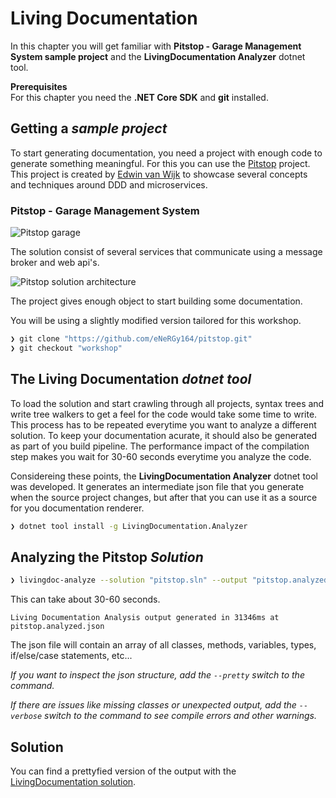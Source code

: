# Living Documentation

In this chapter you will get familiar with **Pitstop - Garage Management System sample project** and the **LivingDocumentation Analyzer** dotnet tool.

**Prerequisites**  
For this chapter you need the **.NET Core SDK** and **git** installed.

## Getting a *sample project*

To start generating documentation, you need a project with enough code to generate something meaningful.
For this you can use the [Pitstop](https://github.com/EdwinVW/pitstop) project.
This project is created by [Edwin van Wijk](https://github.com/EdwinVW) to showcase several concepts and techniques around DDD and microservices.

### Pitstop - Garage Management System

![Pitstop garage](https://github.com/EdwinVW/pitstop/raw/master/pitstop-garage.png)

The solution consist of several services that communicate using a message broker and web api's.

![Pitstop solution architecture](https://github.com/EdwinVW/pitstop/wiki/img/solution-architecture.png)

The project gives enough object to start building some documentation.

You will be using a slightly modified version tailored for this workshop.

```sh
❯ git clone "https://github.com/eNeRGy164/pitstop.git"
❯ git checkout "workshop"
```

## The Living Documentation *dotnet tool*

To load the solution and start crawling through all projects, syntax trees and write tree walkers to get a feel for the code would take some time to write.
This process has to be repeated everytime you want to analyze a different solution.
To keep your documentation acurate, it should also be generated as part of you build pipeline.
The performance impact of the compilation step makes you wait for 30-60 seconds everytime you analyze the code.

Considereing these points, the **LivingDocumentation Analyzer** dotnet tool was developed.
It generates an intermediate json file that you generate when the source project changes, but after that you can use it as a source for you documentation renderer.

```sh
❯ dotnet tool install -g LivingDocumentation.Analyzer
```

## Analyzing the Pitstop *Solution*

```sh
❯ livingdoc-analyze --solution "pitstop.sln" --output "pitstop.analyzed.json"
```

This can take about 30-60 seconds.

```text
Living Documentation Analysis output generated in 31346ms at pitstop.analyzed.json
```

The json file will contain an array of all classes, methods, variables, types, if/else/case statements, etc...

*If you want to inspect the json structure, add the `--pretty` switch to the command.*

*If there are issues like missing classes or unexpected output, add the `--verbose` switch to the command to see compile errors and other warnings.*

## Solution

You can find a prettyfied version of the output with the [LivingDocumentation solution](solutions/21.LivingDocumentation/).
